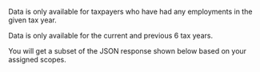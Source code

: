 Data is only available for taxpayers who have had any employments in the given tax year.

Data is only available for the current and previous 6 tax years.
<p>You will get a subset of the JSON response shown below based on your assigned scopes.</p>